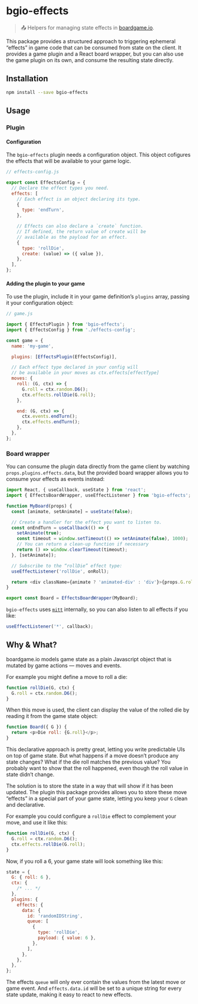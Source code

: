 # bgio-effects

> 📤 Helpers for managing state effects in [boardgame.io][bgio].

This package provides a structured approach to triggering ephemeral “effects” in game code that can be consumed from state on the client. It provides a game plugin and a React board wrapper, but you can also use the game plugin on its own, and consume the resulting state directly.

## Installation

```sh
npm install --save bgio-effects
```

## Usage

### Plugin

#### Configuration

The `bgio-effects` plugin needs a configuration object. This object cofigures the effects that will be available to your game logic.

```js
// effects-config.js

export const EffectsConfig = {
  // Declare the effect types you need.
  effects: [
    // Each effect is an object declaring its type.
    {
      type: 'endTurn',
    },

    // Effects can also declare a `create` function.
    // If defined, the return value of create will be
    // available as the payload for an effect.
    {
      type: 'rollDie',
      create: (value) => ({ value }),
    },
  ],
};
```

#### Adding the plugin to your game

To use the plugin, include it in your game definition’s `plugins` array, passing it your configuration object:

```js
// game.js

import { EffectsPlugin } from 'bgio-effects';
import { EffectsConfig } from './effects-config';

const game = {
  name: 'my-game',

  plugins: [EffectsPlugin(EffectsConfig)],

  // Each effect type declared in your config will
  // be available in your moves as ctx.effects[effectType]
  moves: {
    roll: (G, ctx) => {
      G.roll = ctx.random.D6();
      ctx.effects.rollDie(G.roll);
    },

    end: (G, ctx) => {
      ctx.events.endTurn();
      ctx.effects.endTurn();
    },
  },
};
```

### Board wrapper

You can consume the plugin data directly from the game client by watching `props.plugins.effects.data`, but the provided board wrapper allows you to consume your effects as events instead:

```js
import React, { useCallback, useState } from 'react';
import { EffectsBoardWrapper, useEffectListener } from 'bgio-effects';

function MyBoard(props) {
  const [animate, setAnimate] = useState(false);

  // Create a handler for the effect you want to listen to.
  const onEndTurn = useCallback(() => {
    setAnimate(true);
    const timeout = window.setTimeout(() => setAnimate(false), 1000);
    // You can return a clean-up function if necessary
    return () => window.clearTimeout(timeout);
  }, [setAnimate]);

  // Subscribe to the “rollDie” effect type:
  useEffectListener('rollDie', onRoll);

  return <div className={animate ? 'animated-div' : 'div'}>{props.G.roll}</div>;
}

export const Board = EffectsBoardWrapper(MyBoard);
```

`bgio-effects` uses [`mitt`][mitt] internally, so you can also listen to all effects if you like:

```js
useEffectListener('*', callback);
```

## Why & What?

boardgame.io models game state as a plain Javascript object that is mutated by game actions — moves and events.

For example you might define a move to roll a die:

```js
function rollDie(G, ctx) {
  G.roll = ctx.random.D6();
}
```

When this move is used, the client can display the value of the rolled die by reading it from the game state object:

```js
function Board({ G }) {
  return <p>Die roll: {G.roll}</p>;
}
```

This declarative approach is pretty great, letting you write predictable UIs on top of game state. But what happens if a move doesn’t produce any state changes? What if the die roll matches the previous value? You probably want to show that the roll happened, even though the roll value in state didn’t change.

The solution is to store the state in a way that will show if it has been updated. The plugin this package provides allows you to store these move “effects” in a special part of your game state, letting you keep your `G` clean and declarative.

For example you could configure a `rollDie` effect to complement your move, and use it like this:

```js
function rollDie(G, ctx) {
  G.roll = ctx.random.D6();
  ctx.effects.rollDie(G.roll);
}
```

Now, if you roll a 6, your game state will look something like this:

```js
state = {
  G: { roll: 6 },
  ctx: {
    /* ... */
  },
  plugins: {
    effects: {
      data: {
        id: 'randomIDString',
        queue: [
          {
            type: 'rollDie',
            payload: { value: 6 },
          },
        ],
      },
    },
  },
};
```

The effects `queue` will only ever contain the values from the latest move or game event. And `effects.data.id` will be set to a unique string for every state update, making it easy to react to new effects.

[bgio]: https://boardgame.io/
[mitt]: https://github.com/developit/mitt
